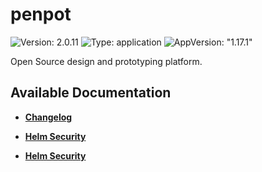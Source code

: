 # penpot

![Version: 2.0.11](https://img.shields.io/badge/Version-2.0.11-informational?style=flat-square) ![Type: application](https://img.shields.io/badge/Type-application-informational?style=flat-square) ![AppVersion: "1.17.1"](https://img.shields.io/badge/AppVersion-"1.17.1"-informational?style=flat-square)

Open Source design and prototyping platform.

## Available Documentation

- [**Changelog**](CHANGELOG)

- [**Helm Security**](container-security)

- [**Helm Security**](helm-security)

